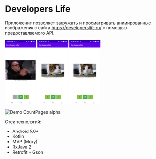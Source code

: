 # Developers Life

Приложение позволяет загружать и просматривать анимированные изображения с сайта https://developerslife.ru/ с помощью предоставляемого API.

<p>
	<img src="https://github.com/Alexpaxom/Pakhomov/blob/main/preview/1.png" width="20%">
	<img src="https://github.com/Alexpaxom/Pakhomov/blob/main/preview/2.png" width="20%">
	<img src="https://github.com/Alexpaxom/Pakhomov/blob/main/preview/3.png" width="20%">
</p>


![Demo CountPages alpha](https://github.com/Alexpaxom/Pakhomov/blob/main/Preview/)

Стек технологий:
- Android 5.0+
- Kotlin
- MVP (Moxy)
- RxJava 2
- Retrofit + Gson

